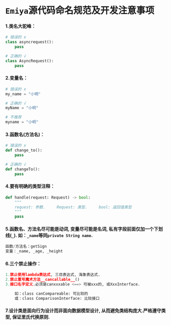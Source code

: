 # `Emiya`源代码命名规范及开发注意事项

#### 1.类名大驼峰：

```python
# 错误的 x
class asyncrequest():
    pass 

# 正确的 √
class AsyncRequest():
    pass
```


#### 2.变量名：

```python
# 错误的 x
my_name = "小明"

# 正确的 √
myName = "小明" 

# 不推荐
myname = "小明"     
```

#### 3.函数名(方法名)：

```python
# 错误的 x
def change_to():              
    pass 

# 正确的 √
def changeTo():    
    pass
```

#### 4.要有明确的类型注释：

```python
def handle(request: Request) -> bool:
    """
    request: 参数.     Request: 类型.     bool: 返回值类型
    """
    pass
```

#### 5.函数名、方法名尽可能是动词, 变量尽可能是名词, 私有字段前面仅加一个下划线(`_`). 如：`_name`等同`private String name`.

```python
函数/方法名：getSign
变量：_name, _age, _height
```

#### 6.三个禁止操作：

```python
1.禁止使用lambda表达式, 三目表达式, 海象表达式.
2.禁止重写魔术方法__cancallable__()
3.接口名字定义.必须是canxxxable <==> 可被xxx的, 或XxxInterface.

    如：class canCompareable: 可比较的
    或：class ComparisonInterface: 比较接口
```

#### 7.设计类是面向行为设计而非面向数据模型设计, 从而避免类结构庞大.严格遵守类型, 保证里氏代换原则.
